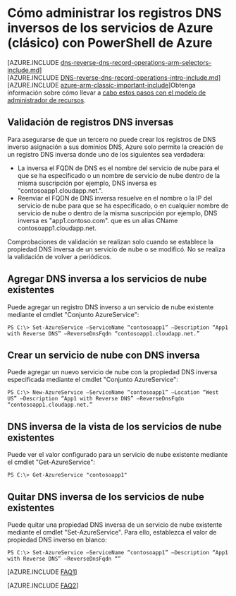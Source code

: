 <properties
   pageTitle="Administrar los registros DNS inversos de los servicios de Azure (clásico) con PowerShell | Microsoft Azure"
   description="Cómo administrar los registros DNS inversos o registros PTR para los servicios de Azure con PowerShell en el modelo de implementación clásico. "
   services="DNS"
   documentationCenter="na"
   authors="s-malone"
   manager="carmonm"
   editor=""
   tags="azure-service-management"
/>
<tags
   ms.service="DNS"
   ms.devlang="na"
   ms.topic="article"
   ms.tgt_pltfrm="na"
   ms.workload="infrastructure-services"
   ms.date="10/28/2016"
   ms.author="smalone" />

# <a name="how-to-manage-reverse-dns-records-for-your-azure-services-classic-using-azure-powershell"></a>Cómo administrar los registros DNS inversos de los servicios de Azure (clásico) con PowerShell de Azure

[AZURE.INCLUDE [dns-reverse-dns-record-operations-arm-selectors-include.md](../../includes/dns-reverse-dns-record-operations-arm-selectors-include.md)]
<BR>
[AZURE.INCLUDE [DNS-reverse-dns-record-operations-intro-include.md](../../includes/dns-reverse-dns-record-operations-intro-include.md)]
<BR>
[AZURE.INCLUDE [azure-arm-classic-important-include](../../includes/learn-about-deployment-models-classic-include.md)]Obtenga información sobre cómo llevar a [cabo estos pasos con el modelo de administrador de recursos](dns-reverse-dns-record-operations-ps.md).

## <a name="validation-of-reverse-dns-records"></a>Validación de registros DNS inversas
Para asegurarse de que un tercero no puede crear los registros de DNS inverso asignación a sus dominios DNS, Azure solo permite la creación de un registro DNS inversa donde uno de los siguientes sea verdadera:

- La inversa el FQDN de DNS es el nombre del servicio de nube para el que se ha especificado o un nombre de servicio de nube dentro de la misma suscripción por ejemplo, DNS inversa es "contosoapp1.cloudapp.net.".
- Reenviar el FQDN de DNS inversa resuelve en el nombre o la IP del servicio de nube para que se ha especificado, o en cualquier nombre de servicio de nube o dentro de la misma suscripción por ejemplo, DNS inversa es "app1.contoso.com". que es un alias CName contosoapp1.cloudapp.net.

Comprobaciones de validación se realizan solo cuando se establece la propiedad DNS inversa de un servicio de nube o se modificó. No se realiza la validación de volver a periódicos.

## <a name="add-reverse-dns-to-existing-cloud-services"></a>Agregar DNS inversa a los servicios de nube existentes
Puede agregar un registro DNS inverso a un servicio de nube existente mediante el cmdlet "Conjunto AzureService":

    PS C:\> Set-AzureService –ServiceName “contosoapp1” –Description “App1 with Reverse DNS” –ReverseDnsFqdn “contosoapp1.cloudapp.net.”

## <a name="create-a-cloud-service-with-reverse-dns"></a>Crear un servicio de nube con DNS inversa
Puede agregar un nuevo servicio de nube con la propiedad DNS inversa especificada mediante el cmdlet "Conjunto AzureService":

    PS C:\> New-AzureService –ServiceName “contosoapp1” –Location “West US” –Description “App1 with Reverse DNS” –ReverseDnsFqdn “contosoapp1.cloudapp.net.”

## <a name="view-reverse-dns-for-existing-cloud-services"></a>DNS inversa de la vista de los servicios de nube existentes
Puede ver el valor configurado para un servicio de nube existente mediante el cmdlet "Get-AzureService":

    PS C:\> Get-AzureService "contosoapp1"

## <a name="remove-reverse-dns-from-existing-cloud-services"></a>Quitar DNS inversa de los servicios de nube existentes
Puede quitar una propiedad DNS inversa de un servicio de nube existente mediante el cmdlet "Set-AzureService". Para ello, establezca el valor de propiedad DNS inverso en blanco:

    PS C:\> Set-AzureService –ServiceName “contosoapp1” –Description “App1 with Reverse DNS” –ReverseDnsFqdn “”

[AZURE.INCLUDE [FAQ1](../../includes/dns-reverse-dns-record-operations-faq-host-own-arpa-zone-include.md)]

[AZURE.INCLUDE [FAQ2](../../includes/dns-reverse-dns-record-operations-faq-asm-include.md)]
